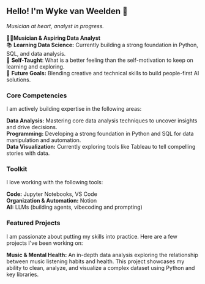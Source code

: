 ## Hello! I'm Wyke van Weelden 👋
*Musician at heart, analyst in progress.*

👩‍💻**Musician & Aspiring Data Analyst**<br>
📚 **Learning Data Science:** Currently building a strong foundation in Python, SQL, and data analysis. <br>
🌱 **Self-Taught**: What is a better feeling than the self-motivation to keep on learning and exploring. <br>
🔭 **Future Goals:** Blending creative and technical skills to build people-first AI solutions.

### Core Competencies
I am actively building expertise in the following areas:

**Data Analysis:** Mastering core data analysis techniques to uncover insights and drive decisions.<br>
**Programming:** Developing a strong foundation in Python and SQL for data manipulation and automation.<br>
**Data Visualization:** Currently exploring tools like Tableau to tell compelling stories with data.<br>

### Toolkit
I love working with the following tools:

**Code:** Jupyter Notebooks, VS Code <br>
**Organization & Automation:** Notion <br>
**AI:** LLMs (building agents, vibecoding and prompting)

### Featured Projects
I am passionate about putting my skills into practice. Here are a few projects I've been working on:

**Music & Mental Health:** An in-depth data analysis exploring the relationship between music listening habits and health. This project showcases my ability to clean, analyze, and visualize a complex dataset using Python and key libraries.
